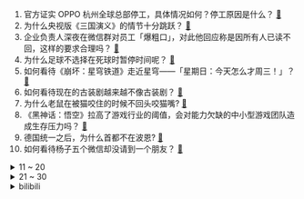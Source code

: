 1. 官方证实 OPPO 杭州全球总部停工，具体情况如何？停工原因是什么？ [:link:](https://www.zhihu.com/question/5448234842)
2. 为什么央视版《三国演义》的情节十分跳跃？ [:link:](https://www.zhihu.com/question/5300615919)
3. 企业负责人深夜在微信群对员工「爆粗口」，对此他回应称是因所有人已读不回，这样的要求合理吗？ [:link:](https://www.zhihu.com/question/5569608642)
4. 为什么足球不选择在死球时暂停时间呢？ [:link:](https://www.zhihu.com/question/4729197347)
5. 如何看待《崩坏：星穹铁道》走近星穹——「星期日：今天怎么才周三！」？ [:link:](https://www.zhihu.com/question/5270510902)
6. 如何看待现在的古装剧越来越不像古装剧？ [:link:](https://www.zhihu.com/question/337374117)
7. 为什么老鼠在被猫咬住的时候不回头咬猫嘴? [:link:](https://www.zhihu.com/question/5070670071)
8. 《黑神话：悟空》拉高了游戏行业的阈值，会对能力欠缺的中小型游戏团队造成生存压力吗？ [:link:](https://www.zhihu.com/question/4852715654)
9. 德国统一之后，为什么首都不在波恩? [:link:](https://www.zhihu.com/question/589693010)
10. 如何看待杨子五个微信却没请到一个朋友？ [:link:](https://www.zhihu.com/question/5400893124)
<details>
<summary>11 ~ 20</summary>

11. 日本多达 46 个都道府县的自来水管中都检测出致癌物，这是怎么回事？对健康危害有多大？ [:link:](https://www.zhihu.com/question/5559507592)
12. 炖肉时总会放各种香料，这些香料对肉的口味口感会有什么影响？ [:link:](https://www.zhihu.com/question/3462766462)
13. 小草包横扫Doinb队后发朋友圈锐评「比打单简单」，Doinb还有机会复出吗？ [:link:](https://www.zhihu.com/question/5446091525)
14. 体操冠军吴柳芳、击剑冠军秦雪被曝当网红擦边，退役运动员转型面临哪些问题？体育产业化发展是否存在不足？ [:link:](https://www.zhihu.com/question/5553796384)
15. 如何看待A股重要指数样本调整，寒武纪、赛力斯进入上证50？ [:link:](https://www.zhihu.com/question/5541543577)
16. 中俄双方 11 月 29 日在日本海相关空域实施战略巡航，有哪些信息值得关注？ [:link:](https://www.zhihu.com/question/5470165819)
17. 24-25 赛季NBA杯小组赛西部A组快船 92:93 森林狼，如何评价这场比赛？ [:link:](https://www.zhihu.com/question/5537824875)
18. 《虹猫蓝兔七侠传》里为什么跳跳在认可了虹猫之后没有对虹猫表明真实身份呢? [:link:](https://www.zhihu.com/question/328402524)
19. 刚开始写小说就扑街的作家都是怎么坚持的? [:link:](https://www.zhihu.com/question/5190284284)
20. 叙利亚政府军与反对派武装在西北部地区大规模交火，目前当地情况如何？ [:link:](https://www.zhihu.com/question/5491592454)
</details>
<details>
<summary>21 ~ 30</summary>

21. 如果生命可以重来，你是否还愿意选择眼下的家庭？ [:link:](https://www.zhihu.com/question/5320180915)
22. 如何看待网传「麦琳案例走进北大心理课堂」？你认为麦琳对李行亮的压迫行为是一种「厌恶刺激」吗？ [:link:](https://www.zhihu.com/question/4827127962)
23. 如何评价迪士尼动画电影《海洋奇缘 2》？ [:link:](https://www.zhihu.com/question/5464609207)
24. 为什么中国的语文教育会认为比喻可以论证观点（所谓的比喻论证）？ [:link:](https://www.zhihu.com/question/299600065)
25. 计算机算法领域有哪些书籍像《算法导论》一样经典？ [:link:](https://www.zhihu.com/question/42065322)
26. 多品牌卫生巾因质量问题陷入争议，「医用级卫生巾」搜索量飙升，不同级别卫生巾有啥区别？该怎样选择？ [:link:](https://www.zhihu.com/question/4814511434)
27. 为什么现代职场越来越注重情商，而不单单看专业能力? [:link:](https://www.zhihu.com/question/4786354832)
28. 为何红旗要把智能平台称作「九章」？这个平台有厉害的技术吗？ [:link:](https://www.zhihu.com/question/5363090517)
29. 在浪费时间中获得乐趣，你觉得是浪费时间吗？ [:link:](https://www.zhihu.com/question/5496657417)
30. 2024年的Steam秋季促销正式开始，你有什么好玩的游戏推荐吗？ [:link:](https://www.zhihu.com/question/5382680071)
</details><details>
<summary>bilibili</summary>

</details>